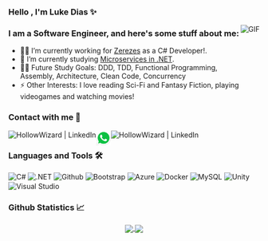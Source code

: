 ### Hello , I'm Luke Dias ✨
<img align="right" alt="GIF" height="128px" src="https://media.giphy.com/media/du3J3cXyzhj75IOgvA/giphy.gif" />

### I am a Software Engineer, and here's some stuff about me:

- 👨‍💻 I’m currently working for [Zerezes](https://zerezes.com.br/pages/sobre) as a C# Developer!.
- 🌱 I’m currently studying [Microservices in .NET](https://www.manning.com/books/microservices-in-net-second-edition?utm_source=twitter&utm_medium=organic&utm_campaign=book_horsdal_microservices_3_11_20).
- 💪🏼 Future Study Goals: DDD, TDD, Functional Programming, Assembly, Architecture, Clean Code, Concurrency
- ⚡ Other Interests: I love reading Sci-Fi and Fantasy Fiction, playing videogames and  watching movies!

[//]: <> (<img align="right" src="http://estruyf-github.azurewebsites.net/api/VisitorHit?user=LukeDias42&repo=LukeDias42&countColorcountColor&countColor=%237B1E7B"/>)

### Contact with me 📝
[<img align="left" alt="HollowWizard | LinkedIn" height="30px" src="https://cdn-icons-png.flaticon.com/512/145/145807.png"/>][linkedin]
[<img align="left" alt="HollowWizard | WhatsApp" height="30px" src="https://github.com/appicons/Whatsapp/blob/master/icons/whatsapp_194x194.png"/>][whatsapp]
[<img align="left" alt="HollowWizard | LinkedIn" height="30px" src="https://user-images.githubusercontent.com/51720084/192867359-5ef9a19d-fff1-483f-b1b0-388c37a2a406.png"/>][medium]
<br/>

### Languages and Tools 🛠 
<div style="display: inline">
  <img align="center" alt="C#" height="30" width="40" src="https://cdn.jsdelivr.net/gh/devicons/devicon/icons/csharp/csharp-original.svg">
  <img align="center" alt=".NET" height="30" width="40" src="https://cdn.jsdelivr.net/gh/devicons/devicon/icons/dot-net/dot-net-plain.svg">
  <img align="center" alt="Github" height="30" width="40" src="https://cdn.jsdelivr.net/gh/devicons/devicon/icons/github/github-original.svg">
  <img align="center" alt="Bootstrap" height="30" width="40" src="https://cdn.jsdelivr.net/gh/devicons/devicon/icons/bootstrap/bootstrap-original.svg">
  <img align="center" alt="Azure" height="30" width="40" src="https://cdn.jsdelivr.net/gh/devicons/devicon/icons/azure/azure-original.svg">
  <img align="center" alt="Docker" height="30" width="40" src="https://cdn.jsdelivr.net/gh/devicons/devicon/icons/docker/docker-original.svg">
  <img align="center" alt="MySQL" height="30" width="40" src="https://cdn.jsdelivr.net/gh/devicons/devicon/icons/mysql/mysql-original.svg">
  <img align="center" alt="Unity" height="30" width="40" src="https://cdn.jsdelivr.net/gh/devicons/devicon/icons/unity/unity-original.svg">
  <img align="center" alt="Visual Studio" height="30" width="40" src="https://cdn.jsdelivr.net/gh/devicons/devicon/icons/visualstudio/visualstudio-plain.svg">
</div>

### Github Statistics 📈
<div align="center"> 
  <a href="">
    <img align="center" src="https://github-readme-stats.vercel.app/api?username=LukeDias42&show_icons=true&theme=tokyonight&count_private=true" />
  </a>
  <a href="">
    <img align="center" src="https://github-readme-stats.vercel.app/api/top-langs/?username=LukeDias42&layout=compact&langs_count=8&theme=dark&hide=shader,scss,html,css&count_private=true"/>
  </a>
</div

[linkedin]: https://www.linkedin.com/in/lukedias/
[whatsapp]: https://wa.me/5521983448013
[medium]: https://medium.com/@lhollowwizard
